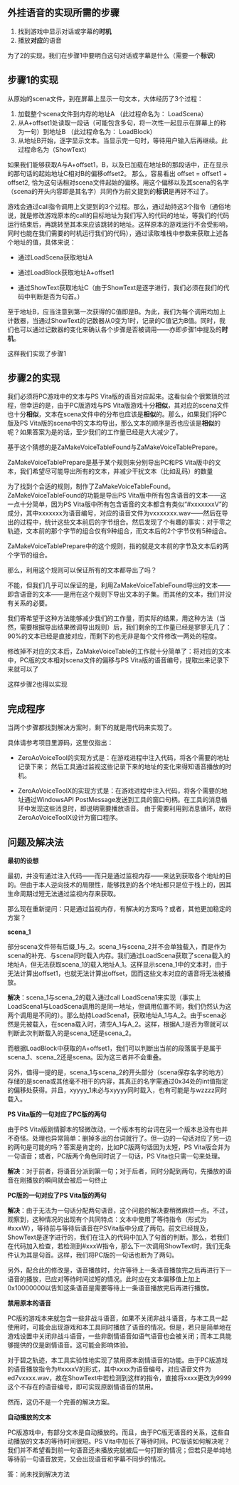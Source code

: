 外挂语音的实现所需的步骤
------------------------

1.  找到游戏中显示对话或字幕的**时机**
2.  播放**对应**的语音

为了2的实现，我们在步骤1中要明白这句对话或字幕是什么（需要一个**标识**）

步骤1的实现
-----------

从原始的scena文件，到在屏幕上显示一句文本，大体经历了3个过程：

1.  加载整个scena文件到内存的地址A （此过程命名为： LoadScena）
2.  从A+offset1处读取一段话（可能包含多句，将一次性一起显示在屏幕上的称为一句）到地址B
    （此过程命名为： LoadBlock）
3.  从地址B开始，逐字显示文本。当显示完一句时，等待用户输入后再继续。此过程命名为（ShowText）

如果我们能够获取A与A+offset1，B，以及已加载在地址B的那段话中，正在显示的那句话的起始地址C相对B的偏移offset2。
那么，容易看出 offset = offset1 + offset2,
恰为这句话相对scena文件起始的偏移。用这个偏移以及其scena的名字（scena的开头内容即是其名字）共同作为前文提到的**标识**是再好不过了。

游戏会通过call指令调用上文提到的3个过程。那么，通过劫持这3个指令（通俗地说，就是修改游戏原本的call的目标地址为我们写入的代码的地址，等我们的代码运行结束后，再跳转至其本来应该跳转的地址。这样原本的游戏运行不会受影响，同时也能在我们需要的时机运行我们的代码），通过读取堆栈中参数来获取上述各个地址的值，具体来说：

-   通过LoadScena获取地址A

-   通过LoadBlock获取地址A+offset1

-   通过ShowText获取地址C（由于ShowText是逐字进行，我们必须在我们的代码中判断是否为句首。）

至于地址B，应当注意到第一次获得的C值即是B。为此，我们为每个调用均加上计数器，当通过ShowText的记数器从0变为1时，记录的C值记为B值。同时，我们也可以通过记数器的变化来确认各个步骤是否被调用——亦即步骤1中提及的**时机**。

这样我们实现了步骤1

步骤2的实现
-----------

我们必须将PC游戏中的文本与PS
Vita版的语音对应起来。这看似会个很繁琐的过程，但幸运的是，由于PC版游戏与PS
Vita版游戏十分**相似**，其对应的scena文件也十分**相似**，文本在scena文件中的分布也应该是**相似**的。那么，如果我们将PC版及PS
Vita版的scena中的文本均导出，那么文本的顺序是否也应该是**相似**的呢？如果答案为是的话，至少我们的工作量已经是大大减少了。

基于这个猜想的是ZaMakeVoiceTableFound与ZaMakeVoiceTablePrepare。

ZaMakeVoiceTablePrepare是基于某个规则来分别导出PC和PS
Vita版中的文本，我们希望尽可能导出所有的文本，并减少干扰文本（比如乱码）的数量

为了找到个合适的规则，制作了ZaMakeVoiceTableFound。ZaMakeVoiceTableFound的功能是导出PS
Vita版中所有包含语音的文本——这一点十分简单，因为PS
Vita版中所有包含语音的文本都含有类似“\#xxxxxxxV”的成分，其中xxxxxxx为语音编号，对应的语音文件为vxxxxxxx.wav——然后在导出的过程中，统计这些文本前后的字节组合。然后发现了个有趣的事实：对于零之轨迹，文本前的那个字节的组合仅有9种组合，而文本后的2个字节仅有5种组合。

ZaMakeVoiceTablePrepare中的这个规则，指的就是文本前的字节及文本后的两个字节的组合。

那么，利用这个规则可以保证所有的文本都导出了吗？

不能，但我们几乎可以保证的是，利用ZaMakeVoiceTableFound导出的文本——即含语音的文本——是用在这个规则下导出文本的子集。而其他的文本，我们并没有关系的必要。

我们寄希望于这种方法能够减少我们的工作量，而实际的结果，用这种方法（当然，需要根据导出结果微调导出规则）后，我们剩余的工作量已经是寥寥无几了：90%的文本已经是直接对应，而剩下的也无非是每个文件修改一两处的程度。

修改掉不对应的文本后，ZaMakeVoiceTable的工作就十分简单了：将对应的文本中，PC版的文本相对scena文件的偏移与PS
Vita版的语音编号，提取出来记录下来就可以了

这样步骤2也得以实现

完成程序
--------

当两个步骤都找到解决方案时，剩下的就是用代码来实现了。

具体请参考项目里源码，这里仅指出：

- ZeroAoVoiceTool的实现方式是：在游戏进程中注入代码，将各个需要的地址记录下来；
然后工具通过监视这些记录下来的地址的变化来得知语音播放的时机。

- ZeroAoVoiceToolX的实现方式是：在游戏进程中注入代码，将各个需要的地址通过WindowsAPI
PostMessage发送到工具的窗口句柄。在工具的消息循环中发现这些消息时，即说明需要播放语音。
由于需要利用到消息循环，故将ZeroAoVoiceToolX设计为窗口程序。

问题及解决法
------------

**最初的设想**

最初，并没有通过注入代码——而只是通过监视内存——来达到获取各个地址的目的。但由于本人逆向技术的局限性，能够找到的各个地址都只是位于栈上的，因其生命周期过短无法通过监视内存来获取。

那么现在重新提问：只是通过监视内存，有解决的方案吗？或者，其他更加稳定的方案？

**scena\_1**

部分scena文件带有后缀\_1与\_2。scena\_1与scena\_2并不会单独载入，而是作为scena的补充、与scena同时载入内存。我们通过LoadScena获取了scena载入的地址A，但无法获取scena\_1的载入地址A\_1。这样显示scena\_1中的文本时，由于无法计算出offset1，也就无法计算出offset，因而这些文本对应的语音将无法被播放。

**解决**：scena\_1与scena\_2的载入通过call
LoadScena1来实现（事实上LoadScena1与LoadScena调用的是同一地址，但调用位置不同，我们仍然认为这两个调用是不同的）。那么劫持LoadScena1，获取地址A\_1与A\_2。由于scena必然是先被载入，在scena载入时，清空A\_1与A\_2。这样，根据A\_1是否为零就可以判断此次判断载入的是scena\_1还是scena\_2。

而根据LoadBlock中获取的A+offset1，我们可以判断出当前的段落属于是属于scena\_1、scena\_2还是scena。因为这三者并不会重叠。

另外，值得一提的是，scena\_1与scena\_2的开头部分（scena保存名字的地方）存储的是scena或其他毫不相干的内容，其真正的名字需通过0x34处的int值指定的偏移处获得。并且，xyyyy\_1未必与xyyyy同时载入，也有可能是与wzzzz同时载入。

**PS Vita版的一句对应了PC版的两句**

由于PS
Vita版剧情脚本的轻微改动，一个版本有的台词在另一个版本总没有也并不奇怪。处理也异常简单：删掉多出的台词就行了。但一边的一句话对应了另一边的两句是可能的吗？答案是肯定的，比如PC版两句话因为太短，PS
Vita版合并为一句语音；或者，PC版两个角色同时说了一句话，PS
Vita也只需一句来处理。

**解决**：对于前者，将语音分派到第一句；对于后者，同时分配到两句，先播放的语音在刚播放的瞬间就会被后一句终止

**PC版的一句对应了PS Vita版的两句**

**解决**：由于无法为一句话分配两句语音，这个问题的解决要稍微麻烦一点。不过，观察到，这种情况的出现有个共同特点：文本中使用了等待指令（形式为\#xxxW），等待前与等待后语音在PSVita版中分成了两句。前文已经提及，ShowText是逐字进行的，我们在注入的代码中加入了句首的判断。那么，若我们在代码加入检查，若检测到\#xxxW指令，那么下一次调用ShowText时，我们无条件认为其是句首。这样，我们将PC版的一句话也断为了两句。

另外，配合此的修改是，语音播放时，允许等待上一条语音播放完之后再进行下一语音的播放，已应对等待时间过短的情况。此时应在文本偏移值上加上0x10000000以告知这条语音是需要等待上一条语音播放完后再进行播放。

**禁用原本的语音**

PC版的游戏本来就包含一些非战斗语音，如果不关闭非战斗语音，与本工具一起使用时，可能会出现游戏和本工具同时播放了语音的情况。但是，若只是简单地在游戏设置中关闭非战斗语音，一些非剧情语音如语气语音也会被关闭；而本工具能够提供的仅是剧情语音。这可能会影响体验。

对于碧之轨迹，本工具实验性地实现了禁用原本剧情语音的功能。由于PC版游戏的语音播放指令为\#xxxxV的形式，其中xxxx为语音编号，对应语音文件为ed7vxxxx.wav，故在ShowText中若检测到这样的指令，直接将xxxx更改为9999这个不存在的语音编号，即可实现原剧情语音的禁用。

然而，这仍不是一个完善的解决方案。

**自动播放的文本**

PC版游戏中，有部分文本是自动播放的。而且，由于PC版无语音的关系，这些自动播放的文本的等待时间很短。PS
Vita中加长了等待时间。PC版该如何解决呢？我们并不希望看到前一句语音还未播放完就被后一句打断的情况；但若只是单纯地等待前一句语音放完，又会出现语音和字幕不同步的情况。

答：尚未找到解决方法
